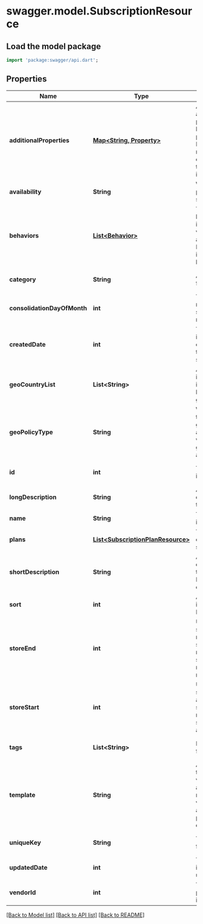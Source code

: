 # swagger.model.SubscriptionResource

## Load the model package
```dart
import 'package:swagger/api.dart';
```

## Properties
Name | Type | Description | Notes
------------ | ------------- | ------------- | -------------
**additionalProperties** | [**Map&lt;String, Property&gt;**](Property.md) | A map of item additional properties, keyed on the property name. Must match the names and types defined in the template for this item type. | [optional] [default to {}]
**availability** | **String** | Who can purchase this subscription | [optional] [default to null]
**behaviors** | [**List&lt;Behavior&gt;**](Behavior.md) | The behaviors linked to the item, describing various options and interactions. May not be included in item lists | [optional] [default to []]
**category** | **String** | A category for filtering items | [optional] [default to null]
**consolidationDayOfMonth** | **int** | The day of the month 1..31 this subscription will renew | [optional] [default to null]
**createdDate** | **int** | The date the item was created, unix timestamp in seconds | [optional] [default to null]
**geoCountryList** | **List&lt;String&gt;** | A list of country iso3 codes to include in the blacklist/whitelist geo policy | [optional] [default to []]
**geoPolicyType** | **String** | Whether to use the geo_country_list as a black list or white list for item geographical availability | [optional] [default to null]
**id** | **int** | The id of the item | [optional] [default to null]
**longDescription** | **String** | A long description of the subscription | [optional] [default to null]
**name** | **String** | The name of the item | [default to null]
**plans** | [**List&lt;SubscriptionPlanResource&gt;**](SubscriptionPlanResource.md) | The billing options for this subscription | [optional] [default to []]
**shortDescription** | **String** | A short description of the subscription.  Max 255 characters | [optional] [default to null]
**sort** | **int** | A number to use in sorting items.  Default 500 | [optional] [default to null]
**storeEnd** | **int** | Used to schedule removal from store.  Null means the subscription will never be removed | [optional] [default to null]
**storeStart** | **int** | Used to schedule appearance in store.  Null means the subscription will appear now | [optional] [default to null]
**tags** | **List&lt;String&gt;** | List of tags used for filtering items | [optional] [default to []]
**template** | **String** | An item template this item is validated against. May be null and no validation of additional properties will be done. | [optional] [default to null]
**uniqueKey** | **String** | The unique key for the item | [optional] [default to null]
**updatedDate** | **int** | The date the item was last updated | [optional] [default to null]
**vendorId** | **int** | The vendor who provides the item | [default to null]

[[Back to Model list]](../README.md#documentation-for-models) [[Back to API list]](../README.md#documentation-for-api-endpoints) [[Back to README]](../README.md)


